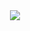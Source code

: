 <div align="center">
  <img src="https://github-readme-stats.vercel.app/api/?username=ernstoarllano&count_private=true&hide_border=true&title_color=f5ffff&text_color=f5ffff&icon_color=949495&bg_color=202022&border_radius=false&show_icons=true" />
</div>
